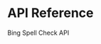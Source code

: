 <!-- 
NavPath: Bing Spell Check API
LinkLabel: API Reference
ExternalLink: https://dev.projectoxford.ai/docs/services/552ca72149c3f714647273f4/operations/555aaf47778daf1df8d80c0f
Weight: 15
-->
# API Reference
Bing Spell Check API
